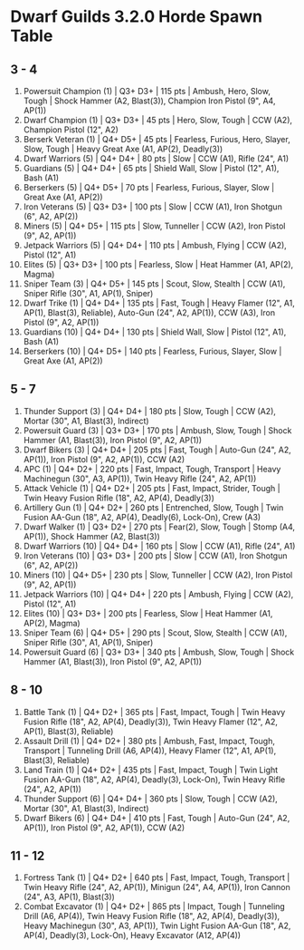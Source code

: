 # Dwarf Guilds 3.2.0 Horde Spawn Table

## 3 - 4

1. Powersuit Champion (1) | Q3+ D3+ | 115 pts | Ambush, Hero, Slow, Tough | Shock Hammer (A2, Blast(3)), Champion Iron Pistol (9", A4, AP(1))
1. Dwarf Champion (1) | Q3+ D3+ | 45 pts | Hero, Slow, Tough | CCW (A2), Champion Pistol (12", A2)
1. Berserk Veteran (1) | Q4+ D5+ | 45 pts | Fearless, Furious, Hero, Slayer, Slow, Tough | Heavy Great Axe (A1, AP(2), Deadly(3))
1. Dwarf Warriors (5) | Q4+ D4+ | 80 pts | Slow | CCW (A1), Rifle (24", A1)
1. Guardians (5) | Q4+ D4+ | 65 pts | Shield Wall, Slow | Pistol (12", A1), Bash (A1)
1. Berserkers (5) | Q4+ D5+ | 70 pts | Fearless, Furious, Slayer, Slow | Great Axe (A1, AP(2))
1. Iron Veterans (5) | Q3+ D3+ | 100 pts | Slow | CCW (A1), Iron Shotgun (6", A2, AP(2))
1. Miners (5) | Q4+ D5+ | 115 pts | Slow, Tunneller | CCW (A2), Iron Pistol (9", A2, AP(1))
1. Jetpack Warriors (5) | Q4+ D4+ | 110 pts | Ambush, Flying | CCW (A2), Pistol (12", A1)
1. Elites (5) | Q3+ D3+ | 100 pts | Fearless, Slow | Heat Hammer (A1, AP(2), Magma)
1. Sniper Team (3) | Q4+ D5+ | 145 pts | Scout, Slow, Stealth | CCW (A1), Sniper Rifle (30", A1, AP(1), Sniper)
1. Dwarf Trike (1) | Q4+ D4+ | 135 pts | Fast, Tough | Heavy Flamer (12", A1, AP(1), Blast(3), Reliable), Auto-Gun (24", A2, AP(1)), CCW (A3), Iron Pistol (9", A2, AP(1))
1. Guardians (10) | Q4+ D4+ | 130 pts | Shield Wall, Slow | Pistol (12", A1), Bash (A1)
1. Berserkers (10) | Q4+ D5+ | 140 pts | Fearless, Furious, Slayer, Slow | Great Axe (A1, AP(2))

## 5 - 7

1. Thunder Support (3) | Q4+ D4+ | 180 pts | Slow, Tough | CCW (A2), Mortar (30", A1, Blast(3), Indirect)
1. Powersuit Guard (3) | Q3+ D3+ | 170 pts | Ambush, Slow, Tough | Shock Hammer (A1, Blast(3)), Iron Pistol (9", A2, AP(1))
1. Dwarf Bikers (3) | Q4+ D4+ | 205 pts | Fast, Tough | Auto-Gun (24", A2, AP(1)), Iron Pistol (9", A2, AP(1)), CCW (A2)
1. APC (1) | Q4+ D2+ | 220 pts | Fast, Impact, Tough, Transport | Heavy Machinegun (30", A3, AP(1)), Twin Heavy Rifle (24", A2, AP(1))
1. Attack Vehicle (1) | Q4+ D2+ | 205 pts | Fast, Impact, Strider, Tough | Twin Heavy Fusion Rifle (18", A2, AP(4), Deadly(3))
1. Artillery Gun (1) | Q4+ D2+ | 260 pts | Entrenched, Slow, Tough | Twin Fusion AA-Gun (18", A2, AP(4), Deadly(6), Lock-On), Crew (A3)
1. Dwarf Walker (1) | Q3+ D2+ | 270 pts | Fear(2), Slow, Tough | Stomp (A4, AP(1)), Shock Hammer (A2, Blast(3))
1. Dwarf Warriors (10) | Q4+ D4+ | 160 pts | Slow | CCW (A1), Rifle (24", A1)
1. Iron Veterans (10) | Q3+ D3+ | 200 pts | Slow | CCW (A1), Iron Shotgun (6", A2, AP(2))
1. Miners (10) | Q4+ D5+ | 230 pts | Slow, Tunneller | CCW (A2), Iron Pistol (9", A2, AP(1))
1. Jetpack Warriors (10) | Q4+ D4+ | 220 pts | Ambush, Flying | CCW (A2), Pistol (12", A1)
1. Elites (10) | Q3+ D3+ | 200 pts | Fearless, Slow | Heat Hammer (A1, AP(2), Magma)
1. Sniper Team (6) | Q4+ D5+ | 290 pts | Scout, Slow, Stealth | CCW (A1), Sniper Rifle (30", A1, AP(1), Sniper)
1. Powersuit Guard (6) | Q3+ D3+ | 340 pts | Ambush, Slow, Tough | Shock Hammer (A1, Blast(3)), Iron Pistol (9", A2, AP(1))

## 8 - 10

1. Battle Tank (1) | Q4+ D2+ | 365 pts | Fast, Impact, Tough | Twin Heavy Fusion Rifle (18", A2, AP(4), Deadly(3)), Twin Heavy Flamer (12", A2, AP(1), Blast(3), Reliable)
1. Assault Drill (1) | Q4+ D2+ | 380 pts | Ambush, Fast, Impact, Tough, Transport | Tunneling Drill (A6, AP(4)), Heavy Flamer (12", A1, AP(1), Blast(3), Reliable)
1. Land Train (1) | Q4+ D2+ | 435 pts | Fast, Impact, Tough | Twin Light Fusion AA-Gun (18", A2, AP(4), Deadly(3), Lock-On), Twin Heavy Rifle (24", A2, AP(1))
1. Thunder Support (6) | Q4+ D4+ | 360 pts | Slow, Tough | CCW (A2), Mortar (30", A1, Blast(3), Indirect)
1. Dwarf Bikers (6) | Q4+ D4+ | 410 pts | Fast, Tough | Auto-Gun (24", A2, AP(1)), Iron Pistol (9", A2, AP(1)), CCW (A2)

## 11 - 12

1. Fortress Tank (1) | Q4+ D2+ | 640 pts | Fast, Impact, Tough, Transport | Twin Heavy Rifle (24", A2, AP(1)), Minigun (24", A4, AP(1)), Iron Cannon (24", A3, AP(1), Blast(3))
1. Combat Excavator (1) | Q4+ D2+ | 865 pts | Impact, Tough | Tunneling Drill (A6, AP(4)), Twin Heavy Fusion Rifle (18", A2, AP(4), Deadly(3)), Heavy Machinegun (30", A3, AP(1)), Twin Light Fusion AA-Gun (18", A2, AP(4), Deadly(3), Lock-On), Heavy Excavator (A12, AP(4))